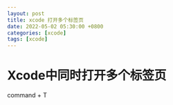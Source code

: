 ```yaml
---
layout: post
title: xcode 打开多个标签页
date: 2022-05-02 05:30:00 +0800
categories: [xcode]
tags: [xcode]
---
```


# Xcode中同时打开多个标签页

command + T